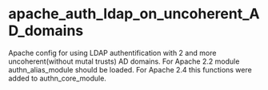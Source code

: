 apache_auth_ldap_on_uncoherent_AD_domains
=========================================

Apache config for using LDAP authentification with 2 and more uncoherent(without mutal trusts) AD domains. For Apache 2.2 module authn_alias_module should be loaded. For Apache 2.4 this functions were added to authn_core_module.
